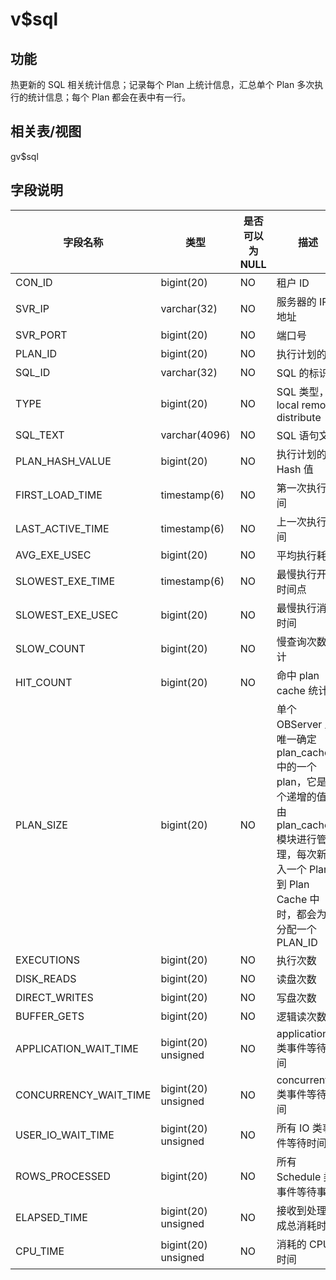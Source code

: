 v$sql
==========================

功能
-----------

热更新的 SQL 相关统计信息；记录每个 Plan 上统计信息，汇总单个 Plan 多次执行的统计信息；每个 Plan 都会在表中有一行。

相关表/视图
---------------

gv$sql

字段说明
-------------

|       **字段名称**        |       **类型**        | **是否可以为 NULL** |                                                      **描述**                                                      |
|-----------------------|---------------------|----------------|------------------------------------------------------------------------------------------------------------------|
| CON_ID                | bigint(20)          | NO             | 租户 ID                                                                                                            |
| SVR_IP                | varchar(32)         | NO             | 服务器的 IP 地址                                                                                                       |
| SVR_PORT              | bigint(20)          | NO             | 端口号                                                                                                              |
| PLAN_ID               | bigint(20)          | NO             | 执行计划的 ID                                                                                                         |
| SQL_ID                | varchar(32)         | NO             | SQL 的标识符                                                                                                         |
| TYPE                  | bigint(20)          | NO             | SQL 类型，local remote distribute                                                                                   |
| SQL_TEXT              | varchar(4096)       | NO             | SQL 语句文本                                                                                                         |
| PLAN_HASH_VALUE       | bigint(20)          | NO             | 执行计划的 Hash 值                                                                                                     |
| FIRST_LOAD_TIME       | timestamp(6)        | NO             | 第一次执行时间                                                                                                          |
| LAST_ACTIVE_TIME      | timestamp(6)        | NO             | 上一次执行时间                                                                                                          |
| AVG_EXE_USEC          | bigint(20)          | NO             | 平均执行耗时                                                                                                           |
| SLOWEST_EXE_TIME      | timestamp(6)        | NO             | 最慢执行开始时间点                                                                                                        |
| SLOWEST_EXE_USEC      | bigint(20)          | NO             | 最慢执行消耗时间                                                                                                         |
| SLOW_COUNT            | bigint(20)          | NO             | 慢查询次数统计                                                                                                          |
| HIT_COUNT             | bigint(20)          | NO             | 命中 plan cache 统计                                                                                                 |
| PLAN_SIZE             | bigint(20)          | NO             | 单个 OBServer 上唯一确定 plan_cache 中的一个 plan，它是一个递增的值，由 plan_cache 模块进行管理，每次新加入一个 Plan 到 Plan Cache 中时，都会为其分配一个PLAN_ID |
| EXECUTIONS            | bigint(20)          | NO             | 执行次数                                                                                                             |
| DISK_READS            | bigint(20)          | NO             | 读盘次数                                                                                                             |
| DIRECT_WRITES         | bigint(20)          | NO             | 写盘次数                                                                                                             |
| BUFFER_GETS           | bigint(20)          | NO             | 逻辑读次数                                                                                                            |
| APPLICATION_WAIT_TIME | bigint(20) unsigned | NO             | application 类事件等待时间                                                                                              |
| CONCURRENCY_WAIT_TIME | bigint(20) unsigned | NO             | concurrentcy 类事件等待时间                                                                                             |
| USER_IO_WAIT_TIME     | bigint(20) unsigned | NO             | 所有 IO 类事件等待时间                                                                                                    |
| ROWS_PROCESSED        | bigint(20)          | NO             | 所有 Schedule 类事件等待事件                                                                                              |
| ELAPSED_TIME          | bigint(20) unsigned | NO             | 接收到处理完成总消耗时间                                                                                                     |
| CPU_TIME              | bigint(20) unsigned | NO             | 消耗的 CPU 时间                                                                                                       |
